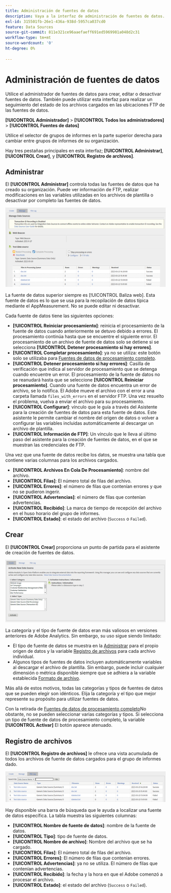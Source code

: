 ```yaml
---
title: Administración de fuentes de datos
description: Vaya a la interfaz de administración de fuentes de datos.
exl-id: 315501fb-26e1-436a-938d-5957ca037cd0
feature: Data Sources
source-git-commit: 811e321ce96aaefaeff691ed5969981a048d2c31
workflow-type: tm+mt
source-wordcount: '0'
ht-degree: 0%

---
```


# Administración de fuentes de datos

Utilice el administrador de fuentes de datos para crear, editar o desactivar fuentes de datos. También puede utilizar esta interfaz para realizar un seguimiento del estado de los archivos cargados en las ubicaciones FTP de las fuentes de datos.

**[!UICONTROL Administrador]** > **[!UICONTROL Todos los administradores]** > **[!UICONTROL Fuentes de datos]**

Utilice el selector de grupos de informes en la parte superior derecha para cambiar entre grupos de informes de su organización.

Hay tres pestañas principales en esta interfaz; **[!UICONTROL Administrar]**, **[!UICONTROL Crear]**, y **[!UICONTROL Registro de archivos]**.

## Administrar

El **[!UICONTROL Administrar]** controla todas las fuentes de datos que ha creado su organización. Puede ver información de FTP, realizar modificaciones en las variables utilizadas en los archivos de plantilla o desactivar por completo las fuentes de datos.

![Administrar](assets/manage.png)

La fuente de datos superior siempre es [!UICONTROL Baliza web]. Esta fuente de datos es lo que se usa para la recopilación de datos típica mediante el AppMeasurement. No se puede editar ni desactivar.

Cada fuente de datos tiene las siguientes opciones:

* **[!UICONTROL Reiniciar procesamiento]**: reinicia el procesamiento de la fuente de datos cuando anteriormente se detuvo debido a errores. El procesamiento continúa hasta que se encuentre el siguiente error. El procesamiento de un archivo de fuente de datos solo se detiene si se selecciona **[!UICONTROL Detener procesamiento si hay errores]**.
* **[!UICONTROL Completar procesamiento]**: ya no se utiliza: este botón solo se utilizaba para [Fuentes de datos de procesamiento completo](full-processing-eol.md).
* **[!UICONTROL Detener procesamiento si hay errores]**: Casilla de verificación que indica al servidor de procesamiento que se detenga cuando encuentre un error. El procesamiento de la fuente de datos no se reanudará hasta que se seleccione **[!UICONTROL Reiniciar procesamiento]**. Cuando una fuente de datos encuentra un error de archivo, se lo notifica. El Adobe mueve el archivo con el error a una carpeta llamada `files_with_errors` en el servidor FTP. Una vez resuelto el problema, vuelva a enviar el archivo para su procesamiento.
* **[!UICONTROL Configurar]**: vínculo que le guía a través del Asistente para la creación de fuentes de datos para esta fuente de datos. Este asistente le permite cambiar el nombre del origen de datos o volver a configurar las variables incluidas automáticamente al descargar un archivo de plantilla.
* **[!UICONTROL Información de FTP]**: Un vínculo que le lleva al último paso del asistente para la creación de fuentes de datos, en el que se muestran las credenciales de FTP.

Una vez que una fuente de datos recibe los datos, se muestra una tabla que contiene varias columnas para los archivos cargados.

* **[!UICONTROL Archivos En Cola De Procesamiento]**: nombre del archivo.
* **[!UICONTROL Filas]**: El número total de filas del archivo.
* **[!UICONTROL Errores]**: el número de filas que contenían errores y que no se pudieron ingerir.
* **[!UICONTROL Advertencias]**: el número de filas que contenían advertencias.
* **[!UICONTROL Recibido]**: La marca de tiempo de recepción del archivo en el huso horario del grupo de informes.
* **[!UICONTROL Estado]**: el estado del archivo (`Success` o `Failed`).

## Crear

El **[!UICONTROL Crear]** proporciona un punto de partida para el asistente de creación de fuentes de datos.

![Crear](assets/create.png)

La categoría y el tipo de fuente de datos eran más valiosos en versiones anteriores de Adobe Analytics. Sin embargo, su uso sigue siendo limitado:

* El tipo de fuente de datos se muestra en la [Administrar](#manage) para el propio origen de datos y la variable [Registro de archivos](#file-log) para cada archivo individual.
* Algunos tipos de fuentes de datos incluyen automáticamente variables al descargar el archivo de plantilla. Sin embargo, puede incluir cualquier dimensión o métrica disponible siempre que se adhiera a la variable establecida [Formato de archivo](file-format.md).

Más allá de estos motivos, todas las categorías y tipos de fuentes de datos que se pueden elegir son idénticos. Elija la categoría y el tipo que mejor represente su propósito para utilizar fuentes de datos.

Con la retirada de [Fuentes de datos de procesamiento completo](full-processing-eol.md)No obstante, no se pueden seleccionar varias categorías y tipos. Si selecciona un tipo de fuente de datos de procesamiento completo, la variable **[!UICONTROL Activar]** El botón aparece atenuado.

## Registro de archivos

El **[!UICONTROL Registro de archivos]** le ofrece una vista acumulada de todos los archivos de fuente de datos cargados para el grupo de informes dado.

![Registro de archivos](assets/file-log.png)

Hay disponible una barra de búsqueda que le ayuda a localizar una fuente de datos específica. La tabla muestra las siguientes columnas:

* **[!UICONTROL Nombre de fuente de datos]**: nombre de la fuente de datos.
* **[!UICONTROL Tipo]**: tipo de fuente de datos.
* **[!UICONTROL Nombre de archivo]**: Nombre del archivo que se ha cargado.
* **[!UICONTROL Filas]**: El número total de filas del archivo.
* **[!UICONTROL Errores]**: El número de filas que contenían errores.
* **[!UICONTROL Advertencias]**: ya no se utiliza. El número de filas que contenían advertencias.
* **[!UICONTROL Recibido]**: la fecha y la hora en que el Adobe comenzó a procesar el archivo.
* **[!UICONTROL Estado]**: el estado del archivo (`Success` o `Failed`).
